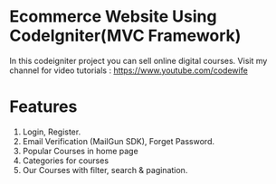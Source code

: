 # Ecommerce Website Using CodeIgniter(MVC Framework)
In this codeigniter project you can sell online digital courses.
Visit my channel for video tutorials : https://www.youtube.com/codewife
# Features
1. Login, Register.
2. Email Verification (MailGun SDK), Forget Password.
3. Popular Courses in home page
4. Categories for courses
4. Our Courses with filter, search & pagination.

